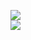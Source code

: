 [![](https://img.shields.io/badge/Made%20With-Github%20Spray-lightgrey.svg?style=for-the-badge&logo=github)](https://github.com/Annihil/github-spray#20676)  
[![](https://i.imgur.com/2DrTn0Z.gif)](https://github.com/Annihil/github-spray)